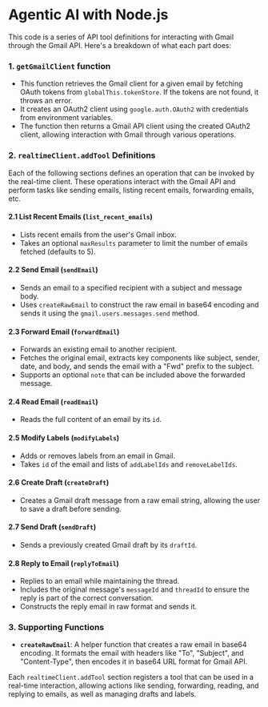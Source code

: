 # Agentic AI with Node.js

This code is a series of API tool definitions for interacting with Gmail through the Gmail API. Here's a breakdown of what each part does:

### 1. `getGmailClient` function

* This function retrieves the Gmail client for a given email by fetching OAuth tokens from `globalThis.tokenStore`. If the tokens are not found, it throws an error.
* It creates an OAuth2 client using `google.auth.OAuth2` with credentials from environment variables.
* The function then returns a Gmail API client using the created OAuth2 client, allowing interaction with Gmail through various operations.

### 2. `realtimeClient.addTool` Definitions

Each of the following sections defines an operation that can be invoked by the real-time client. These operations interact with the Gmail API and perform tasks like sending emails, listing recent emails, forwarding emails, etc.

#### 2.1 **List Recent Emails** (`list_recent_emails`)

* Lists recent emails from the user's Gmail inbox.
* Takes an optional `maxResults` parameter to limit the number of emails fetched (defaults to 5).

#### 2.2 **Send Email** (`sendEmail`)

* Sends an email to a specified recipient with a subject and message body.
* Uses `createRawEmail` to construct the raw email in base64 encoding and sends it using the `gmail.users.messages.send` method.

#### 2.3 **Forward Email** (`forwardEmail`)

* Forwards an existing email to another recipient.
* Fetches the original email, extracts key components like subject, sender, date, and body, and sends the email with a "Fwd" prefix to the subject.
* Supports an optional `note` that can be included above the forwarded message.

#### 2.4 **Read Email** (`readEmail`)

* Reads the full content of an email by its `id`.

#### 2.5 **Modify Labels** (`modifyLabels`)

* Adds or removes labels from an email in Gmail.
* Takes `id` of the email and lists of `addLabelIds` and `removeLabelIds`.

#### 2.6 **Create Draft** (`createDraft`)

* Creates a Gmail draft message from a raw email string, allowing the user to save a draft before sending.

#### 2.7 **Send Draft** (`sendDraft`)

* Sends a previously created Gmail draft by its `draftId`.

#### 2.8 **Reply to Email** (`replyToEmail`)

* Replies to an email while maintaining the thread.
* Includes the original message's `messageId` and `threadId` to ensure the reply is part of the correct conversation.
* Constructs the reply email in raw format and sends it.

### 3. **Supporting Functions**

* **`createRawEmail`**: A helper function that creates a raw email in base64 encoding. It formats the email with headers like "To", "Subject", and "Content-Type", then encodes it in base64 URL format for Gmail API.

Each `realtimeClient.addTool` section registers a tool that can be used in a real-time interaction, allowing actions like sending, forwarding, reading, and replying to emails, as well as managing drafts and labels.

